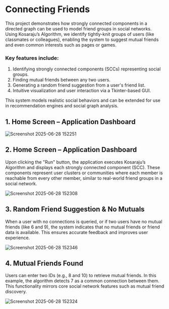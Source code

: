 # Connecting Friends
This project demonstrates how strongly connected components in a directed graph can be used to model friend groups in social networks. Using Kosaraju’s Algorithm, we identify tightly-knit groups of users (like classmates or colleagues), enabling the system to suggest mutual friends and even common interests such as pages or games.

### Key features include:
  1. Identifying strongly connected components (SCCs) representing social groups.
  2. Finding mutual friends between any two users.
  3. Generating a random friend suggestion from a user's friend list.
  4. Intuitive visualization and user interaction via a Tkinter-based GUI.

This system models realistic social behaviors and can be extended for use in recommendation engines and social graph analysis.

## 1. Home Screen – Application Dashboard

![Screenshot 2025-06-28 152251](https://github.com/user-attachments/assets/5c18f39c-dcdc-49d3-9809-ed18d912bb76)

## 2. Home Screen – Application Dashboard
Upon clicking the "Run" button, the application executes Kosaraju’s Algorithm and displays each strongly connected component (SCC). These components represent user clusters or communities where each member is reachable from every other member, similar to real-world friend groups in a social network.

![Screenshot 2025-06-28 152308](https://github.com/user-attachments/assets/6d3bae69-9db1-4942-9cb7-472a148701fa)

## 3. Random Friend Suggestion & No Mutuals
When a user with no connections is queried, or if two users have no mutual friends (like 6 and 9), the system indicates that no mutual friends or friend data is available. This ensures accurate feedback and improves user experience.

![Screenshot 2025-06-28 152346](https://github.com/user-attachments/assets/25ff2d44-5dad-483b-bbeb-65129e229392)

## 4. Mutual Friends Found
Users can enter two IDs (e.g., 8 and 10) to retrieve mutual friends. In this example, the algorithm detects 7 as a common connection between them. This functionality mirrors core social network features such as mutual friend discovery.

![Screenshot 2025-06-28 152324](https://github.com/user-attachments/assets/dfdc1fb0-11e1-41ed-a047-db1068e3e41f)




